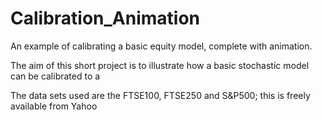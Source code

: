 # Calibration_Animation
An example of calibrating a basic equity model, complete with animation.

The aim of this short project is to illustrate how a basic stochastic model can be calibrated to a 

The data sets used are the FTSE100, FTSE250 and S&P500; this is freely available from Yahoo 
